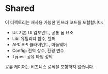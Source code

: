 # Shared

이 디렉토리는 재사용 가능한 인프라 코드를 포함합니다:

- UI: 기본 UI 컴포넌트, 공통 폼 요소
- Lib: 유틸리티 함수, 헬퍼
- API: API 클라이언트, 미들웨어
- Config: 전역 상수, 환경 변수
- Types: 공유 타입 정의

공유 레이어는 비즈니스 로직을 포함하지 않습니다. 